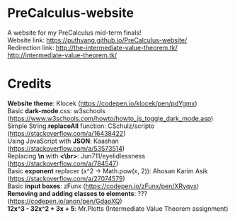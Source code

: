 # PreCalculus-website
A website for my PreCalculus mid-term finals!<br>
Website link: https://puthvang.github.io/PreCalculus-website/<br>
Redirection link: http://the-intermediate-value-theorem.tk/ http://intermediate-value-theorem.tk/<br>

# Credits
**Website theme**: Klocek (https://codepen.io/klocek/pen/pdYgmx)<br>
Basic **dark-mode**.css: w3schools (https://www.w3schools.com/howto/howto_js_toggle_dark_mode.asp)<br>
Simple String.**replaceAll** function: CSchulz/scripto (https://stackoverflow.com/a/16438422)<br>
Using JavaScript with **JSON**: Kaashan (https://stackoverflow.com/a/53573514)<br>
Replacing **\n** with **<\br>**: Jun711/eyelidlessness (https://stackoverflow.com/a/784547)<br>
Basic **exponent** replacer (x^2 -> Math.pow(x, 2)):  Ahosan Karim Asik  (https://stackoverflow.com/a/27074579)<br>
Basic **input boxes**: zFunx (https://codepen.io/zFunx/pen/XRyqvx)<br>
**Removing and adding classes to elements**: ??? (https://codepen.io/anon/pen/GdaoXQ)<br>
**12x^3 - 32x^2 + 3x + 5**: Mr.Plotts (Intermediate Value Theorem assignment)<br>

